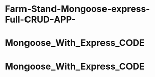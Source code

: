 # Farm-Stand-Mongoose-express-Full-CRUD-APP-
# Mongoose_With_Express_CODE
# Mongoose_With_Express_CODE
